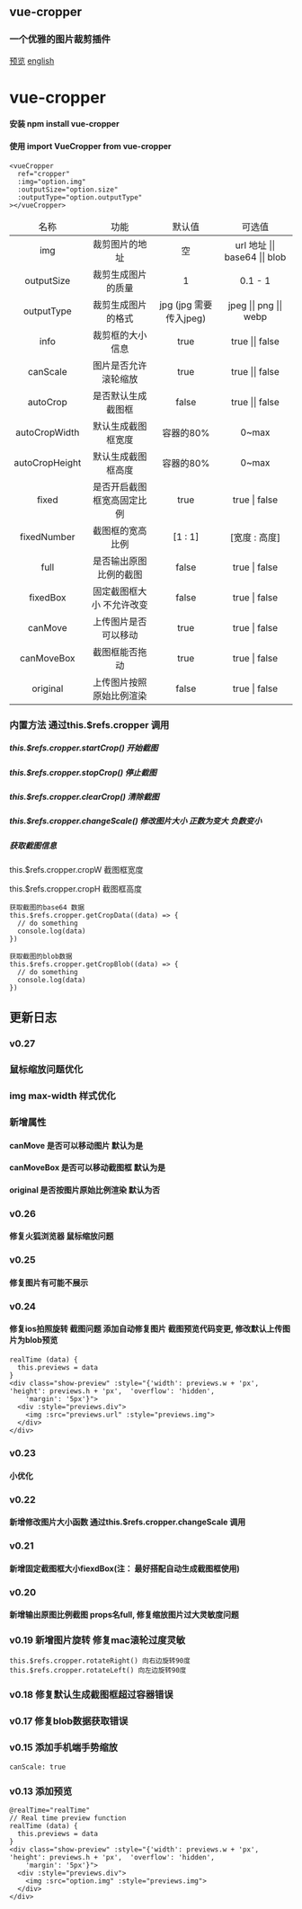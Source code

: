 ## vue-cropper
### 一个优雅的图片裁剪插件
 [预览](http://xyxiao.cn/vue-cropper/example/)
 [english](https://github.com/xyxiao001/vue-cropper/blob/master/english.md)
# vue-cropper

####   安装 npm install vue-cropper
####   使用  import VueCropper from vue-cropper
```
<vueCropper
  ref="cropper"
  :img="option.img"
  :outputSize="option.size"
  :outputType="option.outputType"
></vueCropper>
```
<table style="text-align: center">
  <thead>
    <tr>
        <td>名称</td>
        <td>功能</td>
        <td>默认值</td>
        <td>可选值</td>
    </tr>
  </thead>
  <tbody>
    <tr>
        <td>img</td>
        <td>裁剪图片的地址</td>
        <td>空</td>
        <td>url 地址 || base64 || blob</td>
    </tr>
    <tr>
        <td>outputSize</td>
        <td>裁剪生成图片的质量</td>
        <td>1</td>
        <td>0.1 - 1</td>
    </tr>
    <tr>
        <td>outputType</td>
        <td>裁剪生成图片的格式</td>
        <td>jpg (jpg 需要传入jpeg)</td>
        <td>jpeg || png || webp</td>
    </tr>
    <tr>
        <td>info</td>
        <td>裁剪框的大小信息</td>
        <td>true</td>
        <td>true || false</td>
    </tr>
    <tr>
        <td>canScale</td>
        <td>图片是否允许滚轮缩放</td>
        <td>true</td>
        <td>true || false</td>
    </tr>
    <tr>
        <td>autoCrop</td>
        <td>是否默认生成截图框</td>
        <td>false</td>
        <td>true || false</td>
    </tr>
    <tr>
        <td>autoCropWidth</td>
        <td>默认生成截图框宽度</td>
        <td>容器的80%</td>
        <td>0~max</td>
    </tr>
    <tr>
        <td>autoCropHeight</td>
        <td>默认生成截图框高度</td>
        <td>容器的80%</td>
        <td>0~max</td>
    </tr>
    <tr>
        <td>fixed</td>
        <td>是否开启截图框宽高固定比例</td>
        <td>true</td>
        <td>true | false</td>
    </tr>
    <tr>
        <td>fixedNumber</td>
        <td>截图框的宽高比例</td>
        <td>[1 : 1]</td>
        <td>[宽度 : 高度]</td>
    </tr>
    <tr>
        <td>full</td>
        <td>是否输出原图比例的截图</td>
        <td>false</td>
        <td>true | false</td>
    </tr>
    <tr>
        <td>fixedBox</td>
        <td>固定截图框大小 不允许改变</td>
        <td>false</td>
        <td>true | false</td>
    </tr>
    <tr>
        <td>canMove</td>
        <td>上传图片是否可以移动</td>
        <td>true</td>
        <td>true | false</td>
    </tr>
    <tr>
        <td>canMoveBox</td>
        <td>截图框能否拖动</td>
        <td>true</td>
        <td>true | false</td>
    </tr>
    <tr>
        <td>original</td>
        <td>上传图片按照原始比例渲染</td>
        <td>false</td>
        <td>true | false</td>
    </tr>
  </tbody>
</table>


### 内置方法  通过this.$refs.cropper 调用
##### this.$refs.cropper.startCrop()  开始截图
##### this.$refs.cropper.stopCrop()  停止截图
##### this.$refs.cropper.clearCrop()  清除截图
##### this.$refs.cropper.changeScale()  修改图片大小 正数为变大 负数变小
#####  获取截图信息
this.$refs.cropper.cropW  截图框宽度

this.$refs.cropper.cropH 截图框高度
```
获取截图的base64 数据
this.$refs.cropper.getCropData((data) => {
  // do something
  console.log(data)  
})

获取截图的blob数据
this.$refs.cropper.getCropBlob((data) => {
  // do something
  console.log(data)  
})
```

## 更新日志
### v0.27
### 鼠标缩放问题优化
### img max-width 样式优化
### 新增属性  
#### canMove  是否可以移动图片   默认为是
#### canMoveBox 是否可以移动截图框  默认为是
#### original  是否按图片原始比例渲染  默认为否


### v0.26
#### 修复火狐浏览器 鼠标缩放问题

### v0.25
#### 修复图片有可能不展示

### v0.24
#### 修复ios拍照旋转 截图问题 添加自动修复图片 截图预览代码变更, 修改默认上传图片为blob预览
```
realTime (data) {
  this.previews = data
}
<div class="show-preview" :style="{'width': previews.w + 'px', 'height': previews.h + 'px',  'overflow': 'hidden',
    'margin': '5px'}">
  <div :style="previews.div">
    <img :src="previews.url" :style="previews.img">
  </div>
</div>
```


### v0.23
#### 小优化
### v0.22
#### 新增修改图片大小函数 通过this.$refs.cropper.changeScale 调用

### v0.21
#### 新增固定截图框大小fiexdBox(注： 最好搭配自动生成截图框使用)

### v0.20
#### 新增输出原图比例截图 props名full,  修复缩放图片过大灵敏度问题

### v0.19 新增图片旋转 修复mac滚轮过度灵敏
```
this.$refs.cropper.rotateRight() 向右边旋转90度
this.$refs.cropper.rotateLeft() 向左边旋转90度
```

### v0.18 修复默认生成截图框超过容器错误
### v0.17 修复blob数据获取错误
### v0.15 添加手机端手势缩放
```
canScale: true
```

### v0.13 添加预览
```
@realTime="realTime"
// Real time preview function
realTime (data) {
  this.previews = data
}
<div class="show-preview" :style="{'width': previews.w + 'px', 'height': previews.h + 'px',  'overflow': 'hidden',
    'margin': '5px'}">
  <div :style="previews.div">
    <img :src="option.img" :style="previews.img">
  </div>
</div>
```
